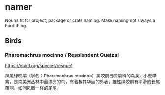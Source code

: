 # namer
Nouns fit for project, package or crate naming. Make naming not always a hard thing.

## Birds

### Pharomachrus mocinno / Resplendent Quetzal
https://ebird.org/species/resque1

凤尾绿咬鹃（学名：Pharomachrus mocinno）属咬鹃目咬鹃科的鸟类，小型攀禽，是南美洲丛林中最漂亮的鸟，有着极其华丽的外表，雄性绿咬鹃有平滑的长尾覆羽，如同凤凰一样的尾羽。
